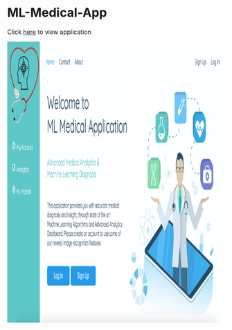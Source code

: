 # ML-Medical-App

Click [here](http://54.202.56.3:8000/) to view application

<img src="https://github.com/AymenRumi/ML-Medical-App/blob/main/app/static/img/mlmedicalapp.png" width="950" height="650">

